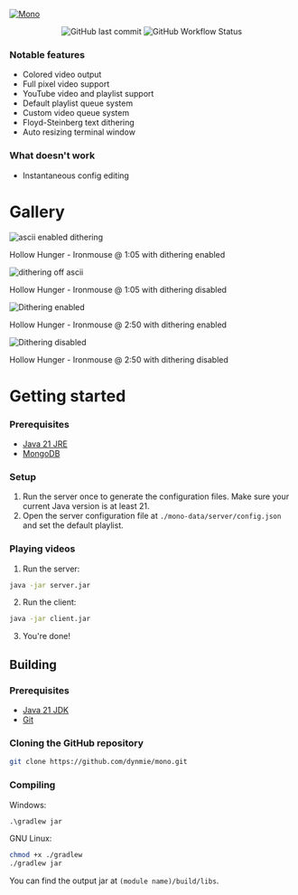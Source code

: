 [![Mono](https://socialify.git.ci/dynmie/mono/image?description=1&forks=1&issues=1&language=1&name=1&owner=1&pulls=1&stargazers=1&theme=Light)](https://github.com/dynmie/mono)
<div align="center"><img alt="GitHub last commit" src="https://img.shields.io/github/last-commit/dynmie/mono?style=for-the-badge"> <img alt="GitHub Workflow Status" src="https://img.shields.io/github/actions/workflow/status/dynmie/mono/gradle.yml?branch=master&logo=github&style=for-the-badge"></div>

### Notable features
- Colored video output
- Full pixel video support
- YouTube video and playlist support
- Default playlist queue system 
- Custom video queue system 
- Floyd-Steinberg text dithering 
- Auto resizing terminal window

### What doesn't work
- Instantaneous config editing

# Gallery
![ascii enabled dithering](https://github.com/dynmie/mono/assets/41315732/51b9a510-a97f-4c0a-b344-5c4f75b9cce2)

Hollow Hunger - Ironmouse @ 1:05 with dithering enabled

![dithering off ascii](https://github.com/dynmie/mono/assets/41315732/783d6f8e-5ec0-4f87-93a5-20054b42cae6)

Hollow Hunger - Ironmouse @ 1:05 with dithering disabled

![Dithering enabled](https://github.com/dynmie/mono/assets/41315732/d76726b8-bb91-4900-bc21-e0a41003a3fb)

Hollow Hunger - Ironmouse @ 2:50 with dithering enabled

![Dithering disabled](https://github.com/dynmie/mono/assets/41315732/6f0c1e5f-deff-4812-a7c7-9d25dbd5dda8)

Hollow Hunger - Ironmouse @ 2:50 with dithering disabled

# Getting started
### Prerequisites
- [Java 21 JRE](https://adoptium.net/temurin/releases/?version=21)
- [MongoDB](https://www.mongodb.com/try/download/community)

### Setup
1. Run the server once to generate the configuration files. Make sure your current Java version is at least 21.
2. Open the server configuration file at `./mono-data/server/config.json` and set the default playlist.

### Playing videos
1. Run the server:
```bash
java -jar server.jar
```

2. Run the client:
```bash
java -jar client.jar
```
3. You're done!

## Building
### Prerequisites
- [Java 21 JDK](https://adoptium.net/temurin/releases/?version=21)
- [Git](https://git-scm.com/downloads)

### Cloning the GitHub repository
```bash
git clone https://github.com/dynmie/mono.git
```
### Compiling
Windows:
```cmd
.\gradlew jar
```

GNU Linux:
```bash
chmod +x ./gradlew
./gradlew jar
```

You can find the output jar at `(module name)/build/libs`.
